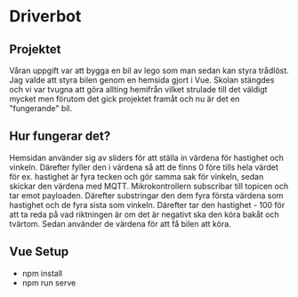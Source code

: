 # Driverbot
## Projektet
Våran uppgift var att bygga en bil av lego som man sedan kan styra trådlöst. Jag valde att styra bilen genom en hemsida gjort i Vue. Skolan stängdes och vi var tvugna att göra allting hemifrån vilket strulade till det väldigt mycket men förutom det gick projektet framåt och nu är det en "fungerande" bil.


## Hur fungerar det?
Hemsidan använder sig av sliders för att ställa in värdena för hastighet och vinkeln. Därefter fyller den i värdena så att de finns 0 före tills hela värdet för ex. hastighet är fyra tecken och gör samma sak för vinkeln, sedan skickar den värdena med MQTT. Mikrokontrollern subscribar till topicen och tar emot payloaden. Därefter substringar den dem fyra första värdena som hastighet och de fyra sista som vinkeln. Därefter tar den hastighet - 100 för att ta reda på vad riktningen är om det är negativt ska den köra bakåt och tvärtom. Sedan använder de värdena för att få bilen att köra. 

## Vue Setup
- npm install
- npm run serve
